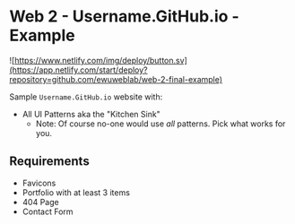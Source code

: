 # Web 2 - Username.GitHub.io - Example


![https://www.netlify.com/img/deploy/button.sv](https://app.netlify.com/start/deploy?repository=github.com/ewuweblab/web-2-final-example)

Sample `Username.GitHub.io` website with: 

* All UI Patterns aka the "Kitchen Sink"
  * Note: Of course no-one would use *all* patterns. Pick what works for you. 

## Requirements
* Favicons
* Portfolio with at least 3 items
* 404 Page
* Contact Form
 
